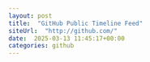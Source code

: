 ```yaml
---
layout: post
title:  "GitHub Public Timeline Feed"
siteUrl:  "http://github.com/"
date:  2025-03-13 11:45:17+00:00
categories: github
---
```

